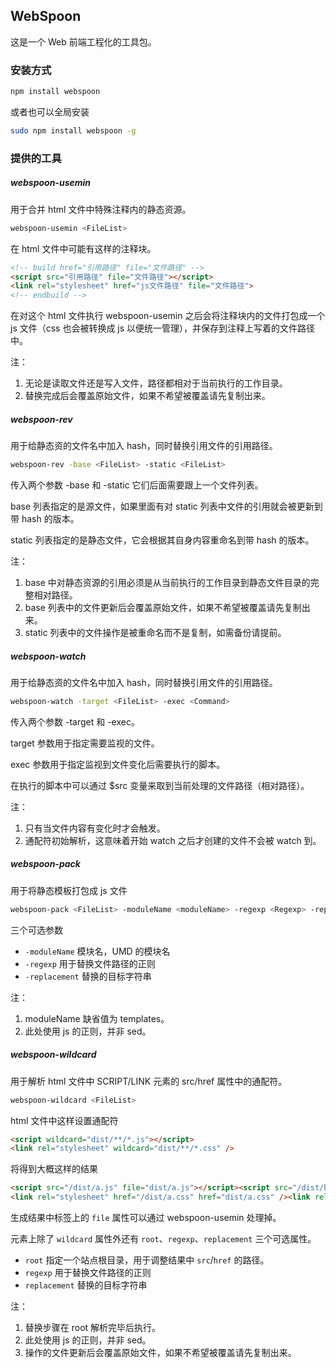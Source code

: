 ## WebSpoon

这是一个 Web 前端工程化的工具包。


### 安装方式

```bash
npm install webspoon
```

或者也可以全局安装

```bash
sudo npm install webspoon -g
```


### 提供的工具

##### webspoon-usemin

用于合并 html 文件中特殊注释内的静态资源。

```bash
webspoon-usemin <FileList>
```

在 html 文件中可能有这样的注释块。

```html
<!-- build href="引用路径" file="文件路径" -->
<script src="引用路径" file="文件路径"></script>
<link rel="stylesheet" href="js文件路径" file="文件路径">
<!-- endbuild -->
```

在对这个 html 文件执行 webspoon-usemin 之后会将注释块内的文件打包成一个 js 文件（css 也会被转换成 js 以便统一管理），并保存到注释上写着的文件路径中。

注：
  1. 无论是读取文件还是写入文件，路径都相对于当前执行的工作目录。
  2. 替换完成后会覆盖原始文件，如果不希望被覆盖请先复制出来。

##### webspoon-rev

用于给静态资的文件名中加入 hash，同时替换引用文件的引用路径。

```bash
webspoon-rev -base <FileList> -static <FileList>
```

传入两个参数 -base 和 -static 它们后面需要跟上一个文件列表。

base 列表指定的是源文件，如果里面有对 static 列表中文件的引用就会被更新到带 hash 的版本。

static 列表指定的是静态文件，它会根据其自身内容重命名到带 hash 的版本。

注：
  1. base 中对静态资源的引用必须是从当前执行的工作目录到静态文件目录的完整相对路径。
  2. base 列表中的文件更新后会覆盖原始文件，如果不希望被覆盖请先复制出来。
  3. static 列表中的文件操作是被重命名而不是复制，如需备份请提前。


##### webspoon-watch

用于给静态资的文件名中加入 hash，同时替换引用文件的引用路径。

```bash
webspoon-watch -target <FileList> -exec <Command>
```

传入两个参数 -target 和 -exec。

target 参数用于指定需要监视的文件。

exec 参数用于指定监视到文件变化后需要执行的脚本。

在执行的脚本中可以通过 $src 变量来取到当前处理的文件路径（相对路径）。

注：
  1. 只有当文件内容有变化时才会触发。
  2. 通配符初始解析，这意味着开始 watch 之后才创建的文件不会被 watch 到。


##### webspoon-pack

用于将静态模板打包成 js 文件

```bash
webspoon-pack <FileList> -moduleName <moduleName> -regexp <Regexp> -replacement <Replacement>
```

三个可选参数

* `-moduleName` 模块名，UMD 的模块名
* `-regexp` 用于替换文件路径的正则
* `-replacement` 替换的目标字符串

注：
  1. moduleName 缺省值为 templates。
  2. 此处使用 js 的正则，并非 sed。


##### webspoon-wildcard

用于解析 html 文件中 SCRIPT/LINK 元素的 src/href 属性中的通配符。

```bash
webspoon-wildcard <FileList>
```

html 文件中这样设置通配符

```html
<script wildcard="dist/**/*.js"></script>
<link rel="stylesheet" wildcard="dist/**/*.css" />
```

将得到大概这样的结果

```html
<script src="/dist/a.js" file="dist/a.js"></script><script src="/dist/b.js" file="dist/b.js"></script>
<link rel="stylesheet" href="/dist/a.css" href="dist/a.css" /><link rel="stylesheet" href="/dist/b.css" file="dist/b.css" />
```

生成结果中标签上的 `file` 属性可以通过 webspoon-usemin 处理掉。

元素上除了 `wildcard` 属性外还有 `root`、`regexp`、`replacement` 三个可选属性。

* `root` 指定一个站点根目录，用于调整结果中 `src`/`href` 的路径。
* `regexp` 用于替换文件路径的正则
* `replacement` 替换的目标字符串

注：
  1. 替换步骤在 root 解析完毕后执行。
  2. 此处使用 js 的正则，并非 sed。
  3. 操作的文件更新后会覆盖原始文件，如果不希望被覆盖请先复制出来。
